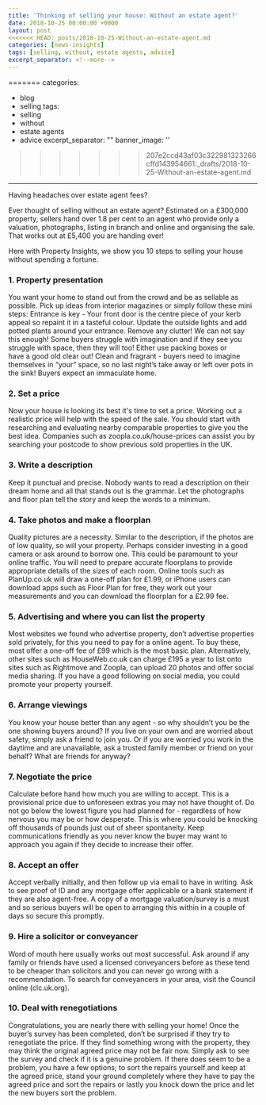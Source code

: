 ```yaml
---
title: 'Thinking of selling your house: Without an estate agent?'
date: 2018-10-25 00:00:00 +0000
layout: post
<<<<<<< HEAD:_posts/2018-10-25-Without-an-estate-agent.md
categories: [news-insights]
tags: [selling, without, estate agents, advice]
excerpt_separator: <!--more-->
---
```


=======
categories:
- blog
- selling
tags:
- selling
- without
- estate agents
- advice
excerpt_separator: "<!--more-->"
banner_image: ''
>>>>>>> 207e2ccd43af03c322981323266cffd143954661:_drafts/2018-10-25-Without-an-estate-agent.md

---
Having headaches over estate agent fees?

Ever thought of selling without an estate agent? Estimated on a £300,000 property, sellers <!--more-->hand
over 1.8 per cent to an agent who provide only a valuation, photographs, listing in branch and
online and organising the sale. That works out at £5,400 you are handing over!

Here with Property Insights, we show you 10 steps to selling your house without spending a
fortune.

### 1. Property presentation
You want your home to stand out from the crowd and be as sellable as possible. Pick up ideas
from interior magazines or simply follow these mini steps:
Entrance is key - Your front door is the centre piece of your kerb appeal so repaint it in a
tasteful colour. Update the outside lights and add potted plants around your entrance.
Remove any clutter! We can not say this enough! Some buyers struggle with imagination
and if they see you struggle with space, then they will too! Either use packing boxes or 	 	
have a good old clear out!
Clean and fragrant - buyers need to imagine themselves in “your” space, so no last night’s
take away or left over pots in the sink! Buyers expect an immaculate home.
### 2. Set a price
Now your house is looking its best it's time to set a price. Working out a realistic price will help
with the speed of the sale. You should start with researching and evaluating nearby comparable
properties to give you the best idea. Companies such as zoopla.co.uk/house-prices can assist
you by searching your postcode to show previous sold properties in the UK.
### 3. Write a description
Keep it punctual and precise. Nobody wants to read a description on their dream home and all
that stands out is the grammar. Let the photographs and floor plan tell the story and keep the
words to a minimum.
### 4. Take photos and make a floorplan
Quality pictures are a necessity. Similar to the description, if the photos are of low quality, so will your property. Perhaps consider investing in a good camera or ask around to borrow one. This could be paramount to your online traffic. You will need to prepare accurate floorplans to provide appropriate details of the sizes of each room. Online tools such as PlanUp.co.uk will draw a one-off plan for £1.99, or iPhone users can download apps such as Floor Plan for free, they work out your measurements and you can download the floorplan for a £2.99 fee.
### 5. Advertising and where you can list the property
Most websites we found who advertise property, don’t advertise properties sold privately, for this you need to pay for a online agent. To buy these, most offer a one-off fee of £99 which is the most basic plan. Alternatively, other sites such as HouseWeb.co.uk can charge £195 a year to list onto sites such as Rightmove and Zoopla, can upload 20 photos and offer social media sharing. If you have a good following on social media, you could promote your property yourself.
### 6. Arrange viewings
You know your house better than any agent - so why shouldn’t you be the one showing buyers around? If you live on your own and are worried about safety, simply ask a friend to join you. Or if you are worried you work in the daytime and are unavailable, ask a trusted family member or friend on your behalf? What are friends for anyway?
### 7. Negotiate the price
Calculate before hand how much you are willing to accept. This is a provisional price due to unforeseen extras you may not have thought of. Do not go below the lowest figure you had planned for - regardless of how nervous you may be or how desperate. This is where you could be knocking off thousands of pounds just out of sheer spontaneity. Keep communications friendly as you never know the buyer may want to approach you again if they decide to increase their offer.
### 8. Accept an offer
Accept verbally initially, and then follow up via email to have in writing. Ask to see proof of ID and any mortgage offer applicable or a bank statement if they are also agent-free. A copy of a mortgage valuation/survey is a must and so serious buyers will be open to arranging this within in a couple of days so secure this promptly.
### 9. Hire a solicitor or conveyancer
Word of mouth here usually works out most successful. Ask around if any family or friends have used a licensed conveyancers before as these tend to be cheaper than solicitors and you can never go wrong with a recommendation. To search for conveyancers in your area, visit the Council online (clc.uk.org).
### 10. Deal with renegotiations
Congratulations, you are nearly there with selling your home! Once the buyer’s survey has been completed, don’t be surprised if they try to renegotiate the price. If they find something wrong with the property, they may think the original agreed price may not be fair now. Simply ask to see the survey and check if it is a genuine problem. If there does seem to be a problem, you have a few options; to sort the repairs yourself and keep at the agreed price, stand your ground completely where they have to pay the agreed price and sort the repairs or lastly you knock down the price and let the new buyers sort the problem.